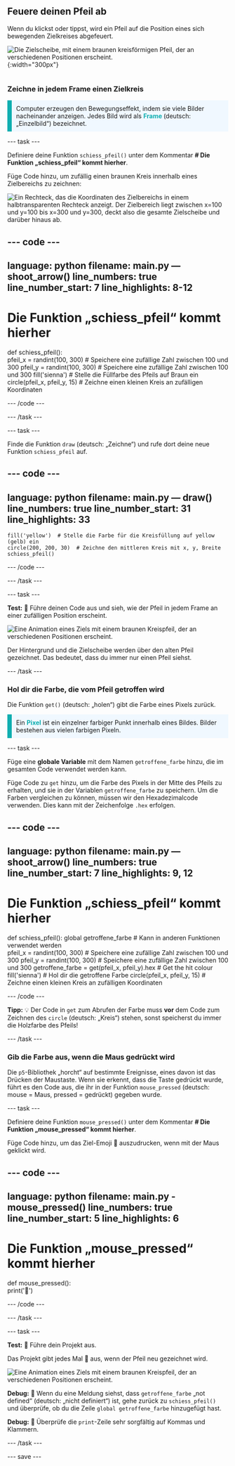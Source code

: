## Feuere deinen Pfeil ab

<div style="display: flex; flex-wrap: wrap">
<div style="flex-basis: 200px; flex-grow: 1; margin-right: 15px;">
Wenn du klickst oder tippst, wird ein Pfeil auf die Position eines sich bewegenden Zielkreises abgefeuert. 
</div>
<div>

![Die Zielscheibe, mit einem braunen kreisförmigen Pfeil, der an verschiedenen Positionen erscheint.](images/fire_arrow.gif){:width="300px"}

</div>
</div>

### Zeichne in jedem Frame einen Zielkreis

<p style="border-left: solid; border-width:10px; border-color: #0faeb0; background-color: aliceblue; padding: 10px;"> Computer erzeugen den Bewegungseffekt, indem sie viele Bilder nacheinander anzeigen. Jedes Bild wird als <span style="color: #0faeb0; font-weight: bold;"> Frame </span> (deutsch: „Einzelbild“) bezeichnet.   
</p>

--- task ---

Definiere deine Funktion `schiess_pfeil()` unter dem Kommentar **# Die Funktion „schiess_pfeil“ kommt hierher**.

Füge Code hinzu, um zufällig einen braunen Kreis innerhalb eines Zielbereichs zu zeichnen:

![Ein Rechteck, das die Koordinaten des Zielbereichs in einem halbtransparenten Rechteck anzeigt. Der Zielbereich liegt zwischen x=100 und y=100 bis x=300 und y=300, deckt also die gesamte Zielscheibe und darüber hinaus ab.](images/target_area.png)

--- code ---
---
language: python
filename: main.py — shoot_arrow()
line_numbers: true
line_number_start: 7
line_highlights: 8-12
---
# Die Funktion „schiess_pfeil“ kommt hierher
def schiess_pfeil():   
    pfeil_x = randint(100, 300)  # Speichere eine zufällige Zahl zwischen 100 und 300
    pfeil_y = randint(100, 300)  # Speichere eine zufällige Zahl zwischen 100 und 300
    fill('sienna')  # Stelle die Füllfarbe des Pfeils auf Braun ein
    circle(pfeil_x, pfeil_y, 15)  # Zeichne einen kleinen Kreis an zufälligen Koordinaten

--- /code ---

--- /task ---

--- task ---

Finde die Funktion `draw` (deutsch: „Zeichne“) und rufe dort deine neue Funktion `schiess_pfeil` auf.

--- code ---
---
language: python
filename: main.py — draw()
line_numbers: true
line_number_start: 31
line_highlights: 33
---
    fill('yellow')  # Stelle die Farbe für die Kreisfüllung auf yellow (gelb) ein
    circle(200, 200, 30)  # Zeichne den mittleren Kreis mit x, y, Breite
    schiess_pfeil()

--- /code ---

--- /task ---

--- task ---

**Test:** 🔄 Führe deinen Code aus und sieh, wie der Pfeil in jedem Frame an einer zufälligen Position erscheint.

![Eine Animation eines Ziels mit einem braunen Kreispfeil, der an verschiedenen Positionen erscheint.](images/fire_arrow.gif)

Der Hintergrund und die Zielscheibe werden über den alten Pfeil gezeichnet. Das bedeutet, dass du immer nur einen Pfeil siehst.

--- /task ---

### Hol dir die Farbe, die vom Pfeil getroffen wird

Die Funktion `get()` (deutsch: „holen“) gibt die Farbe eines Pixels zurück.

<p style="border-left: solid; border-width:10px; border-color: #0faeb0; background-color: aliceblue; padding: 10px;">
Ein <span style="color: #0faeb0; font-weight: bold;">Pixel</span> ist ein einzelner farbiger Punkt innerhalb eines Bildes. Bilder bestehen aus vielen farbigen Pixeln.
</p>

--- task ---

Füge eine **globale Variable** mit dem Namen `getroffene_farbe` hinzu, die im gesamten Code verwendet werden kann.

Füge Code zu `get` hinzu, um die Farbe des Pixels in der Mitte des Pfeils zu erhalten, und sie in der Variablen `getroffene_farbe` zu speichern. Um die Farben vergleichen zu können, müssen wir den Hexadezimalcode verwenden. Dies kann mit der Zeichenfolge `.hex` erfolgen.

--- code ---
---
language: python
filename: main.py — shoot_arrow() 
line_numbers: true
line_number_start: 7
line_highlights: 9, 12
---
# Die Funktion „schiess_pfeil“ kommt hierher
def schiess_pfeil():
    global getroffene_farbe  # Kann in anderen Funktionen verwendet werden  
    pfeil_x = randint(100, 300)  # Speichere eine zufällige Zahl zwischen 100 und 300
    pfeil_y = randint(100, 300)  # Speichere eine zufällige Zahl zwischen 100 und 300
    getroffene_farbe = get(pfeil_x, pfeil_y).hex  # Get the hit colour     
    fill('sienna')  # Hol dir die getroffene Farbe
    circle(pfeil_x, pfeil_y, 15)  # Zeichne einen kleinen Kreis an zufälligen Koordinaten
  
--- /code ---

​**Tipp:** 💡 Der Code in `get` zum Abrufen der Farbe muss **vor** dem Code zum Zeichnen des `circle` (deutsch: „Kreis“) stehen, sonst speicherst du immer die Holzfarbe des Pfeils!

--- /task ---

### Gib die Farbe aus, wenn die Maus gedrückt wird

Die `p5`-Bibliothek „horcht“ auf bestimmte Ereignisse, eines davon ist das Drücken der Maustaste. Wenn sie erkennt, dass die Taste gedrückt wurde, führt es den Code aus, die ihr in der Funktion `mouse_pressed` (deutsch: mouse = Maus, pressed = gedrückt) gegeben wurde.

--- task ---

Definiere deine Funktion `mouse_pressed()` unter dem Kommentar **# Die Funktion „mouse_pressed“ kommt hierher**.

Füge Code hinzu, um das Ziel-Emoji 🎯 auszudrucken, wenn mit der Maus geklickt wird.

--- code ---
---
language: python
filename: main.py - mouse_pressed()
line_numbers: true
line_number_start: 5
line_highlights: 6
---

# Die Funktion „mouse_pressed“ kommt hierher
def mouse_pressed():    
    print('🎯')

--- /code ---

--- /task ---

--- task --- 

**Test:** 🔄 Führe dein Projekt aus.

Das Projekt gibt jedes Mal 🎯 aus, wenn der Pfeil neu gezeichnet wird.

![Eine Animation eines Ziels mit einem braunen Kreispfeil, der an verschiedenen Positionen erscheint.](images/fire_arrow.gif)

**Debug:** 🐞 Wenn du eine Meldung siehst, dass `getroffene_farbe` „not defined“ (deutsch: „nicht definiert“) ist, gehe zurück zu `schiess_pfeil()` und überprüfe, ob du die Zeile `global getroffene_farbe` hinzugefügt hast.

**Debug:** 🐞 Überprüfe die `print`-Zeile sehr sorgfältig auf Kommas und Klammern.

--- /task ---

--- save ---
